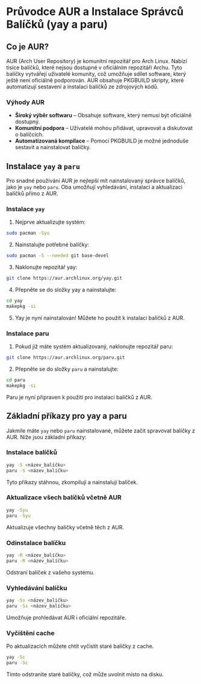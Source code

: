 # Průvodce AUR a Instalace Správců Balíčků (yay a paru)

## Co je AUR?

AUR (Arch User Repository) je komunitní repozitář pro Arch Linux. Nabízí tisíce balíčků, které nejsou dostupné v oficiálním repozitáři Archu. Tyto balíčky vytvářejí uživatelé komunity, což umožňuje sdílet software, který ještě není oficiálně podporován. AUR obsahuje PKGBUILD skripty, které automatizují sestavení a instalaci balíčků ze zdrojových kódů.

### Výhody AUR
- **Široký výběr softwaru** – Obsahuje software, který nemusí být oficiálně dostupný.
- **Komunitní podpora** – Uživatelé mohou přidávat, upravovat a diskutovat o balíčcích.
- **Automatizovaná kompilace** – Pomocí PKGBUILD je možné jednoduše sestavit a nainstalovat balíčky.

## Instalace `yay` a `paru`

Pro snadné používání AUR je nejlepší mít nainstalovaný správce balíčků, jako je `yay` nebo `paru`. Oba umožňují vyhledávání, instalaci a aktualizaci balíčků přímo z AUR.

### Instalace `yay`

1. Nejprve aktualizujte systém:

 ```bash
 sudo pacman -Syu
```

2. Nainstalujte potřebné balíčky:

```bash
sudo pacman -S --needed git base-devel
```

3. Naklonujte repozitář yay:

```bash
git clone https://aur.archlinux.org/yay.git
```

4. Přepněte se do složky yay a nainstalujte:

```bash
cd yay
makepkg -si
```

5. Yay je nyní nainstalován! Můžete ho použít k instalaci balíčků z AUR.

### Instalace paru

1. Pokud již máte systém aktualizovaný, naklonujte repozitář paru:

```bash
git clone https://aur.archlinux.org/paru.git
```
2. Přepněte se do složky `paru` a nainstalujte:

```bash
cd paru
makepkg -si
```

Paru je nyní připraven k použití pro instalaci balíčků z AUR.

## Základní příkazy pro yay a paru

Jakmile máte `yay` nebo `paru` nainstalované, můžete začít spravovat balíčky z AUR. Níže jsou základní příkazy:

### Instalace balíčků

```bash
yay -S <název_balíčku>
paru -S <název_balíčku>
```

Tyto příkazy stáhnou, zkompilují a nainstalují balíček.

### Aktualizace všech balíčků včetně AUR

```bash
yay -Syu
paru -Syu
```

Aktualizuje všechny balíčky včetně těch z AUR.

### Odinstalace balíčku

```bash
yay -R <název_balíčku>
paru -R <název_balíčku>
```

Odstraní balíček z vašeho systému.

### Vyhledávání balíčku

```bash
yay -Ss <název_balíčku>
paru -Ss <název_balíčku>
```

Umožňuje prohledávat AUR i oficiální repozitáře.

### Vyčištění cache

Po aktualizacích můžete chtít vyčistit staré balíčky z cache.

```bash
yay -Sc
paru -Sc
```

Tímto odstraníte staré balíčky, což může uvolnit místo na disku.
